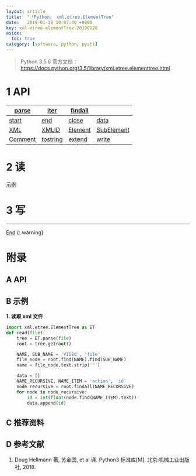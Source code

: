 ```yaml
---
layout: article
title:  "「Python」 xml.etree.ElementTree"
date:   2019-01-28 10:07:40 +0800
key: xml-etree-elementTree-20190128
aside:
  toc: true
category: [software, python, pystl]
---
```

<span id='head'></span>  

> Python 3.5.6 官方文档：<https://docs.python.org/3.5/library/xml.etree.elementtree.html>  

# 1 API

| [parse]() | [iter]() | [findall]() | []() |
| --- | --- | --- | --- |
| [start]() | [end]() | [close]() | [data]() |
| [XML]() | [XMLID]() | [Element]() | [SubElement]() |
| [Comment]() | [tostring]() | [extend]() | [write]() |


# 2 读
[示例](#read)



# 3 写


-------------------  
[End](#head)
{:.warning}  

# 附录
## A API


## B 示例
<span id='read'>**1. 读取 xml 文件**</span>
```python
import xml.etree.ElementTree as ET
def read(file):
    tree = ET.parse(file)
    root = tree.getroot()

    NAME, SUB_NAME = 'VIDEO', 'file'
    file_node = root.find(NAME).find(SUB_NAME)
    name = file_node.text.strip('"')

    data = []
    NAME_RECURSIVE, NAME_ITEM = 'action', 'id'
    node_recursive = root.findall(NAME_RECURSIVE)
    for node in node_recursive:
        id = int(float(node.find(NAME_ITEM).text))
        data.append(id)
```

## C 推荐资料


## D 参考文献
1. Doug Hellmann 著, 苏金国, et al 译. Python3 标准库[M]. 北京:机械工业出版社, 2018.
